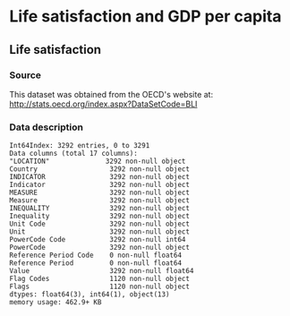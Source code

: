﻿# Life satisfaction and GDP per capita
## Life satisfaction
### Source
This dataset was obtained from the OECD's website at: http://stats.oecd.org/index.aspx?DataSetCode=BLI

### Data description

    Int64Index: 3292 entries, 0 to 3291
    Data columns (total 17 columns):
    ﻿"LOCATION"              3292 non-null object
    Country                  3292 non-null object
    INDICATOR                3292 non-null object
    Indicator                3292 non-null object
    MEASURE                  3292 non-null object
    Measure                  3292 non-null object
    INEQUALITY               3292 non-null object
    Inequality               3292 non-null object
    Unit Code                3292 non-null object
    Unit                     3292 non-null object
    PowerCode Code           3292 non-null int64
    PowerCode                3292 non-null object
    Reference Period Code    0 non-null float64
    Reference Period         0 non-null float64
    Value                    3292 non-null float64
    Flag Codes               1120 non-null object
    Flags                    1120 non-null object
    dtypes: float64(3), int64(1), object(13)
    memory usage: 462.9+ KB

